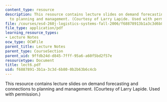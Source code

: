 ```yaml
---
content_type: resource
description: This resource contains lecture slides on demand forecasting and connections
  to planning and management. (Courtesy of Larry Lapide. Used with permission.)
file: /courses/esd-260j-logistics-systems-fall-2006/f68878913b1a3c3d6b800b2b63b6c4cb_lect6.pdf
file_type: application/pdf
learning_resource_types:
- Lecture Notes
ocw_type: OCWFile
parent_title: Lecture Notes
parent_type: CourseSection
parent_uid: 9ffdb24d-d845-7fff-95a6-a60f5bd2f57e
resourcetype: Document
title: lect6.pdf
uid: f6887891-3b1a-3c3d-6b80-0b2b63b6c4cb
---
```

This resource contains lecture slides on demand forecasting and connections to planning and management. (Courtesy of Larry Lapide. Used with permission.)

